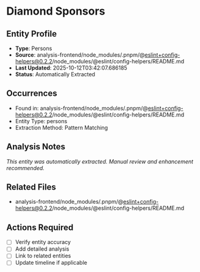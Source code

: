 # Diamond Sponsors

## Entity Profile
- **Type**: Persons
- **Source**: analysis-frontend/node_modules/.pnpm/@eslint+config-helpers@0.2.2/node_modules/@eslint/config-helpers/README.md
- **Last Updated**: 2025-10-12T03:42:07.686185
- **Status**: Automatically Extracted

## Occurrences
- Found in: analysis-frontend/node_modules/.pnpm/@eslint+config-helpers@0.2.2/node_modules/@eslint/config-helpers/README.md
- Entity Type: persons
- Extraction Method: Pattern Matching

## Analysis Notes
*This entity was automatically extracted. Manual review and enhancement recommended.*

## Related Files
- analysis-frontend/node_modules/.pnpm/@eslint+config-helpers@0.2.2/node_modules/@eslint/config-helpers/README.md

## Actions Required
- [ ] Verify entity accuracy
- [ ] Add detailed analysis
- [ ] Link to related entities
- [ ] Update timeline if applicable
